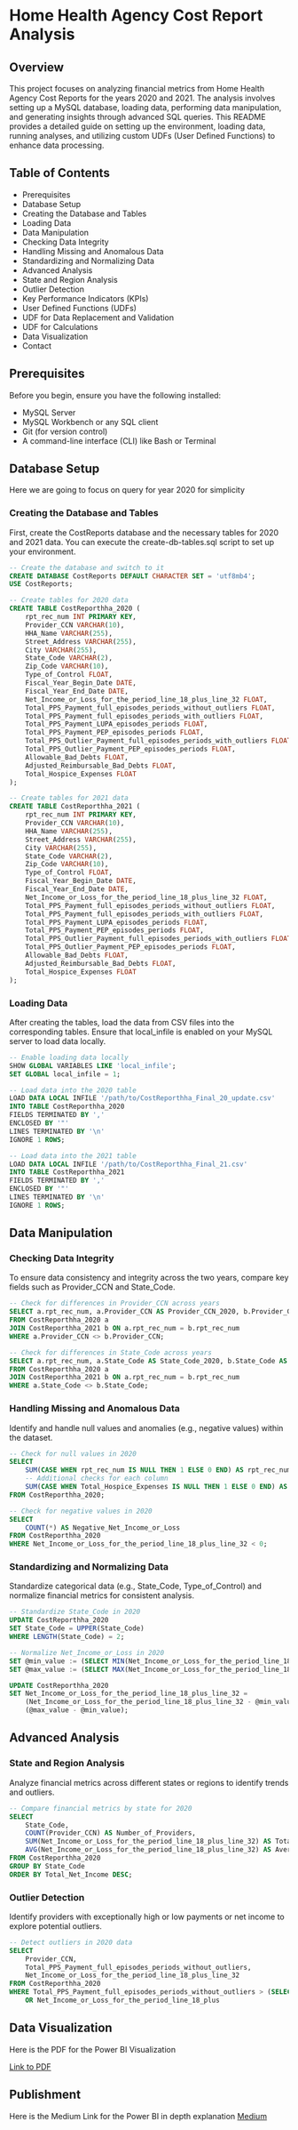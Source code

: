 # Home Health Agency Cost Report Analysis

## Overview
This project focuses on analyzing financial metrics from Home Health Agency Cost Reports for the years 2020 and 2021. The analysis involves setting up a MySQL database, loading data, performing data manipulation, and generating insights through advanced SQL queries. This README provides a detailed guide on setting up the environment, loading data, running analyses, and utilizing custom UDFs (User Defined Functions) to enhance data processing.

## Table of Contents

* Prerequisites
* Database Setup
* Creating the Database and Tables
* Loading Data
* Data Manipulation
* Checking Data Integrity
* Handling Missing and Anomalous Data
* Standardizing and Normalizing Data
* Advanced Analysis
* State and Region Analysis
* Outlier Detection
* Key Performance Indicators (KPIs)
* User Defined Functions (UDFs)
* UDF for Data Replacement and Validation
* UDF for Calculations
* Data Visualization
* Contact

## Prerequisites
Before you begin, ensure you have the following installed:

* MySQL Server
* MySQL Workbench or any SQL client
* Git (for version control)
* A command-line interface (CLI) like Bash or Terminal
## Database Setup
Here we are going to focus on query for year 2020 for simplicity
### Creating the Database and Tables
First, create the CostReports database and the necessary tables for 2020 and 2021 data. You can execute the create-db-tables.sql script to set up your environment.

```sql
-- Create the database and switch to it
CREATE DATABASE CostReports DEFAULT CHARACTER SET = 'utf8mb4';
USE CostReports;

-- Create tables for 2020 data
CREATE TABLE CostReporthha_2020 (
    rpt_rec_num INT PRIMARY KEY,
    Provider_CCN VARCHAR(10),
    HHA_Name VARCHAR(255),
    Street_Address VARCHAR(255),
    City VARCHAR(255),
    State_Code VARCHAR(2),
    Zip_Code VARCHAR(10),
    Type_of_Control FLOAT,
    Fiscal_Year_Begin_Date DATE,
    Fiscal_Year_End_Date DATE,
    Net_Income_or_Loss_for_the_period_line_18_plus_line_32 FLOAT,
    Total_PPS_Payment_full_episodes_periods_without_outliers FLOAT,
    Total_PPS_Payment_full_episodes_periods_with_outliers FLOAT,
    Total_PPS_Payment_LUPA_episodes_periods FLOAT,
    Total_PPS_Payment_PEP_episodes_periods FLOAT,
    Total_PPS_Outlier_Payment_full_episodes_periods_with_outliers FLOAT,
    Total_PPS_Outlier_Payment_PEP_episodes_periods FLOAT,
    Allowable_Bad_Debts FLOAT,
    Adjusted_Reimbursable_Bad_Debts FLOAT,
    Total_Hospice_Expenses FLOAT
);

-- Create tables for 2021 data
CREATE TABLE CostReporthha_2021 (
    rpt_rec_num INT PRIMARY KEY,
    Provider_CCN VARCHAR(10),
    HHA_Name VARCHAR(255),
    Street_Address VARCHAR(255),
    City VARCHAR(255),
    State_Code VARCHAR(2),
    Zip_Code VARCHAR(10),
    Type_of_Control FLOAT,
    Fiscal_Year_Begin_Date DATE,
    Fiscal_Year_End_Date DATE,
    Net_Income_or_Loss_for_the_period_line_18_plus_line_32 FLOAT,
    Total_PPS_Payment_full_episodes_periods_without_outliers FLOAT,
    Total_PPS_Payment_full_episodes_periods_with_outliers FLOAT,
    Total_PPS_Payment_LUPA_episodes_periods FLOAT,
    Total_PPS_Payment_PEP_episodes_periods FLOAT,
    Total_PPS_Outlier_Payment_full_episodes_periods_with_outliers FLOAT,
    Total_PPS_Outlier_Payment_PEP_episodes_periods FLOAT,
    Allowable_Bad_Debts FLOAT,
    Adjusted_Reimbursable_Bad_Debts FLOAT,
    Total_Hospice_Expenses FLOAT
);
```

### Loading Data
After creating the tables, load the data from CSV files into the corresponding tables. Ensure that local_infile is enabled on your MySQL server to load data locally.


```sql
-- Enable loading data locally
SHOW GLOBAL VARIABLES LIKE 'local_infile';
SET GLOBAL local_infile = 1;

-- Load data into the 2020 table
LOAD DATA LOCAL INFILE '/path/to/CostReporthha_Final_20_update.csv'
INTO TABLE CostReporthha_2020
FIELDS TERMINATED BY ','
ENCLOSED BY '"'
LINES TERMINATED BY '\n'
IGNORE 1 ROWS;

-- Load data into the 2021 table
LOAD DATA LOCAL INFILE '/path/to/CostReporthha_Final_21.csv'
INTO TABLE CostReporthha_2021
FIELDS TERMINATED BY ','
ENCLOSED BY '"'
LINES TERMINATED BY '\n'
IGNORE 1 ROWS;
```

## Data Manipulation
### Checking Data Integrity
To ensure data consistency and integrity across the two years, compare key fields such as Provider_CCN and State_Code.

```sql
-- Check for differences in Provider_CCN across years
SELECT a.rpt_rec_num, a.Provider_CCN AS Provider_CCN_2020, b.Provider_CCN AS Provider_CCN_2021
FROM CostReporthha_2020 a
JOIN CostReporthha_2021 b ON a.rpt_rec_num = b.rpt_rec_num
WHERE a.Provider_CCN <> b.Provider_CCN;

-- Check for differences in State_Code across years
SELECT a.rpt_rec_num, a.State_Code AS State_Code_2020, b.State_Code AS State_Code_2021
FROM CostReporthha_2020 a
JOIN CostReporthha_2021 b ON a.rpt_rec_num = b.rpt_rec_num
WHERE a.State_Code <> b.State_Code;
```

### Handling Missing and Anomalous Data
Identify and handle null values and anomalies (e.g., negative values) within the dataset.

```sql
-- Check for null values in 2020
SELECT 
    SUM(CASE WHEN rpt_rec_num IS NULL THEN 1 ELSE 0 END) AS rpt_rec_num_nulls,
    -- Additional checks for each column
    SUM(CASE WHEN Total_Hospice_Expenses IS NULL THEN 1 ELSE 0 END) AS Total_Hospice_Expenses_nulls
FROM CostReporthha_2020;

-- Check for negative values in 2020
SELECT 
    COUNT(*) AS Negative_Net_Income_or_Loss
FROM CostReporthha_2020
WHERE Net_Income_or_Loss_for_the_period_line_18_plus_line_32 < 0;
```

### Standardizing and Normalizing Data
Standardize categorical data (e.g., State_Code, Type_of_Control) and normalize financial metrics for consistent analysis.

```sql
-- Standardize State_Code in 2020
UPDATE CostReporthha_2020
SET State_Code = UPPER(State_Code)
WHERE LENGTH(State_Code) = 2;

-- Normalize Net_Income_or_Loss in 2020
SET @min_value := (SELECT MIN(Net_Income_or_Loss_for_the_period_line_18_plus_line_32) FROM CostReporthha_2020);
SET @max_value := (SELECT MAX(Net_Income_or_Loss_for_the_period_line_18_plus_line_32) FROM CostReporthha_2020);

UPDATE CostReporthha_2020
SET Net_Income_or_Loss_for_the_period_line_18_plus_line_32 =
    (Net_Income_or_Loss_for_the_period_line_18_plus_line_32 - @min_value) /
    (@max_value - @min_value);
```

## Advanced Analysis
### State and Region Analysis
Analyze financial metrics across different states or regions to identify trends and outliers.

```sql
-- Compare financial metrics by state for 2020
SELECT 
    State_Code,
    COUNT(Provider_CCN) AS Number_of_Providers,
    SUM(Net_Income_or_Loss_for_the_period_line_18_plus_line_32) AS Total_Net_Income,
    AVG(Net_Income_or_Loss_for_the_period_line_18_plus_line_32) AS Average_Net_Income
FROM CostReporthha_2020
GROUP BY State_Code
ORDER BY Total_Net_Income DESC;
```

### Outlier Detection
Identify providers with exceptionally high or low payments or net income to explore potential outliers.

```sql
-- Detect outliers in 2020 data
SELECT 
    Provider_CCN,
    Total_PPS_Payment_full_episodes_periods_without_outliers,
    Net_Income_or_Loss_for_the_period_line_18_plus_line_32
FROM CostReporthha_2020
WHERE Total_PPS_Payment_full_episodes_periods_without_outliers > (SELECT AVG(Total_PPS_Payment_full_episodes_periods_without_outliers) + 2 * STDDEV(Total_PPS_Payment_full_episodes_periods_without_outliers) FROM CostReporthha_2020)
    OR Net_Income_or_Loss_for_the_period_line_18_plus
```

## Data Visualization
Here is the PDF for the Power BI Visualization

[Link to PDF](./Home%20Health%20Agency%20Cost.pdf)

## Publishment
Here is the Medium Link for the Power BI in depth explanation
[Medium](https://medium.com/@miaohaochen0423/unlocking-insights-from-home-healthcare-cost-revenue-and-visit-analysis-for-2020-2021-with-0d2a3753e3bc)




